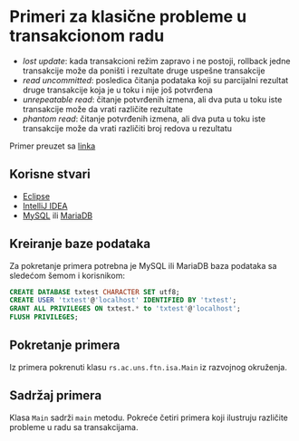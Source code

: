 # Primeri za klasične probleme u transakcionom radu

 * *lost update*: kada transakcioni režim zapravo i ne postoji, rollback
   jedne transakcije može da poništi i rezultate druge uspešne transakcije
 * *read uncommitted*: posledica čitanja podataka koji su parcijalni
   rezultat druge transakcije koja je u toku i nije još potvrđena
 * *unrepeatable read*: čitanje potvrđenih izmena, ali dva puta u toku iste
   transakcije može da vrati različite rezultate
 * *phantom read*: čitanje potvrđenih izmena, ali dva puta u toku iste
   transakcije može da vrati različiti broj redova u rezultatu

Primer preuzet sa [linka](https://github.com/mbranko/isa19/tree/master/08-tx/pr03)

## Korisne stvari

* [Eclipse](https://www.eclipse.org)
* [IntelliJ IDEA](https://www.jetbrains.com/idea/)
* [MySQL](https://mysql.com) ili [MariaDB](https://mariadb.org)

## Kreiranje baze podataka

Za pokretanje primera potrebna je MySQL ili MariaDB baza podataka sa
sledećom šemom i korisnikom:

```sql
CREATE DATABASE txtest CHARACTER SET utf8;
CREATE USER 'txtest'@'localhost' IDENTIFIED BY 'txtest';
GRANT ALL PRIVILEGES ON txtest.* to 'txtest'@'localhost';
FLUSH PRIVILEGES;
```

## Pokretanje primera

Iz primera pokrenuti klasu `rs.ac.uns.ftn.isa.Main` iz razvojnog okruženja.

## Sadržaj primera

Klasa `Main` sadrži `main` metodu. Pokreće četiri primera koji ilustruju različite
probleme u radu sa transakcijama.
